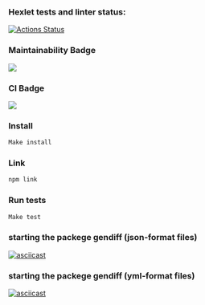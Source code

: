 ### Hexlet tests and linter status:
[![Actions Status](https://github.com/NataliaChunikhina/frontend-project-lvl2/workflows/hexlet-check/badge.svg)](https://github.com/NataliaChunikhina/frontend-project-lvl2/actions)
### Maintainability Badge
<a href="https://codeclimate.com/github/NataliaChunikhina/frontend-project-lvl2/maintainability"><img src="https://api.codeclimate.com/v1/badges/5586f38e5bafc4e775d8/maintainability" /></a>
### CI Badge
<a href="https://codeclimate.com/github/NataliaChunikhina/frontend-project-lvl2/test_coverage"><img src="https://api.codeclimate.com/v1/badges/5586f38e5bafc4e775d8/test_coverage" /></a>
### Install

```sh
Make install

```

### Link

```sh
npm link
```

### Run tests

```sh
Make test
```
### starting the packege gendiff (json-format files)
[![asciicast](https://asciinema.org/a/VNvSUKnqKuXLZ65NiAwkrvHsX.svg)](https://asciinema.org/a/VNvSUKnqKuXLZ65NiAwkrvHsX)
### starting the packege gendiff (yml-format files)
[![asciicast](https://asciinema.org/a/J3LUJMa7557tV8XFbZPQzNgCw.svg)](https://asciinema.org/a/J3LUJMa7557tV8XFbZPQzNgCw)